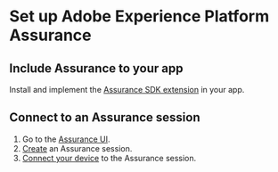 # Set up Adobe Experience Platform Assurance

## Include Assurance to your app

Install and implement the [Assurance SDK extension](../platform-assurance-sdk/index.md) in your app.

## Connect to an Assurance session

1. Go to the [Assurance UI](https://experience.adobe.com/assurance).
2. [Create](../index.md#create-sessions) an Assurance session.
3. [Connect your device](../index.md#connect-to-a-session) to the Assurance session.
